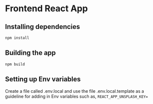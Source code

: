 # Frontend React App
## Installing dependencies
`npm install`

## Building the app
`npm build`

## Setting up Env variables
Create a file called .env.local and use the file .env.local.template as a guideline for adding in Env variables such as, `REACT_APP_UNSPLASH_KEY=`

